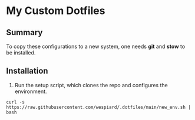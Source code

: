 # My Custom Dotfiles

## Summary

To copy these configurations to a new system, one needs __git__ and __stow__ to be installed. 

## Installation

1. Run the setup script, which clones the repo and configures the environment.

```
curl -s https://raw.githubusercontent.com/wespiard/.dotfiles/main/new_env.sh | bash
```
